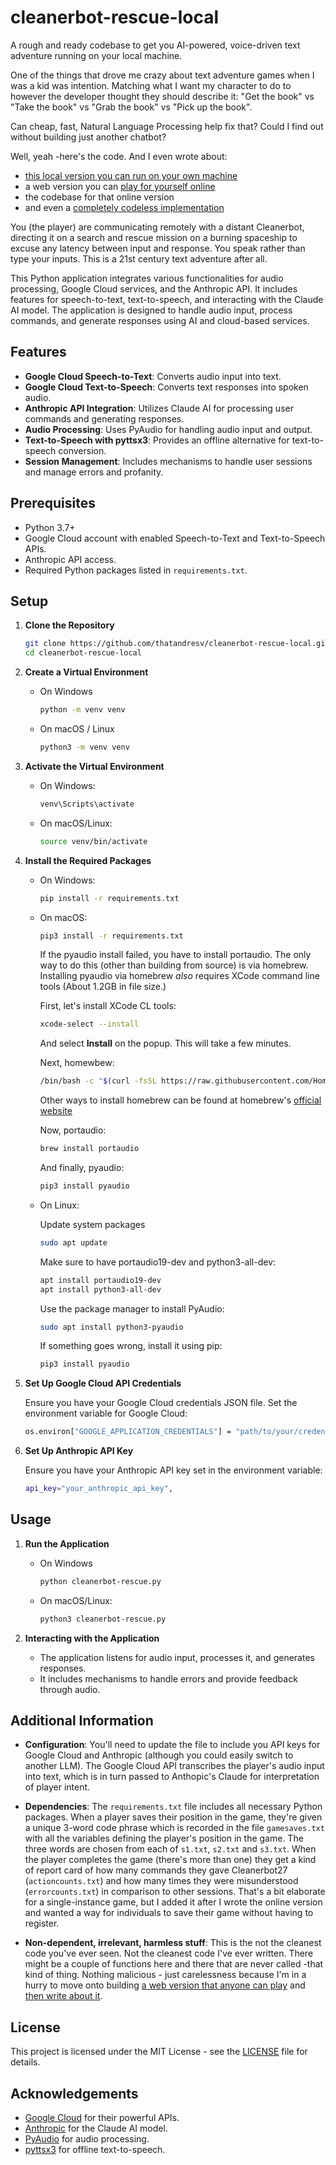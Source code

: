 # cleanerbot-rescue-local
A rough and ready codebase to get you AI-powered, voice-driven text adventure running on your local machine.

One of the things that drove me crazy about text adventure games when I was a kid was intention. Matching what I want my character to do to however the developer thought they should describe it: "Get the book" vs "Take the book" vs "Grab the book" vs "Pick up the book".

Can cheap, fast, Natural Language Processing help fix that? Could I find out without building just another chatbot?

Well, yeah -here's the code. And I even wrote about:

 - [this local version you can run on your own machine](https://andresvarela.com/2024/06/cleanerbot-rescue-part-1/)
 - a web version you can [play for yourself online](https://dulcet-buttress-422311-g5.et.r.appspot.com/)
 - the codebase for that online version
 - and even a [completely codeless implementation](https://andresvarela.com/2024/06/cleanerbot-rescue-part-3/)

You (the player) are communicating remotely with a distant Cleanerbot, directing it on a search and rescue mission on a burning spaceship to excuse any latency between input and response.  You speak rather than type your inputs. This is a 21st century text adventure after all.

This Python application integrates various functionalities for audio processing, Google Cloud services, and the Anthropic API. It includes features for speech-to-text, text-to-speech, and interacting with the Claude AI model. The application is designed to handle audio input, process commands, and generate responses using AI and cloud-based services.

## Features

- **Google Cloud Speech-to-Text**: Converts audio input into text.
- **Google Cloud Text-to-Speech**: Converts text responses into spoken audio.
- **Anthropic API Integration**: Utilizes Claude AI for processing user commands and generating responses.
- **Audio Processing**: Uses PyAudio for handling audio input and output.
- **Text-to-Speech with pyttsx3**: Provides an offline alternative for text-to-speech conversion.
- **Session Management**: Includes mechanisms to handle user sessions and manage errors and profanity.

## Prerequisites

- Python 3.7+
- Google Cloud account with enabled Speech-to-Text and Text-to-Speech APIs.
- Anthropic API access.
- Required Python packages listed in `requirements.txt`.

## Setup

1. **Clone the Repository**

    ```bash
    git clone https://github.com/thatandresv/cleanerbot-rescue-local.git
    cd cleanerbot-rescue-local
    ```

2. **Create a Virtual Environment**

    - On Windows

        ```bash
        python -m venv venv
        ```
    - On macOS / Linux

        ```bash
        python3 -m venv venv
        ```    

3. **Activate the Virtual Environment**

    - On Windows:

        ```bash
        venv\Scripts\activate
        ```

    - On macOS/Linux:

        ```bash
        source venv/bin/activate
        ```

4. **Install the Required Packages**

    - On Windows: 

        ```bash
        pip install -r requirements.txt
        ```

    - On macOS:

        ```bash
        pip3 install -r requirements.txt
        ```
        If the pyaudio install failed, you have to install portaudio. The only way to do this (other than building from source) is via homebrew. Installing pyaudio via homebrew *also* requires XCode command line tools (About 1.2GB in file size.)

        First, let's install XCode CL tools:

        ```bash
        xcode-select --install
        ```
        And select **Install** on the popup.
        This will take a few minutes.

        Next, homewbew:
        ```bash
        /bin/bash -c "$(curl -fsSL https://raw.githubusercontent.com/Homebrew/install/HEAD/install.sh)"
        ```
        Other ways to install homebrew can be found at homebrew's [official website](https://brew.sh/)

        Now, portaudio:
        ```bash
        brew install portaudio
        ```

        And finally, pyaudio:
        ```bash
        pip3 install pyaudio
        ```
    - On Linux:

        Update system packages

        ```bash
        sudo apt update
        ```
        Make sure to have portaudio19-dev and python3-all-dev:

        ```bash
        apt install portaudio19-dev
        apt install python3-all-dev
        ```

        Use the package manager to install PyAudio:

        ```bash
        sudo apt install python3-pyaudio
        ```
        If something goes wrong, install it using pip:

        ```bash
        pip3 install pyaudio
        ```
        
5. **Set Up Google Cloud API Credentials**

    Ensure you have your Google Cloud credentials JSON file. Set the environment variable for Google Cloud:

    ```bash
    os.environ["GOOGLE_APPLICATION_CREDENTIALS"] = "path/to/your/credentials.json"
    ```

6. **Set Up Anthropic API Key**

    Ensure you have your Anthropic API key set in the environment variable:

    ```bash
    api_key="your_anthropic_api_key",
    ```

## Usage

1. **Run the Application**

    - On Windows

        ```bash
        python cleanerbot-rescue.py
        ```

    - On macOS/Linux:

        ```bash
        python3 cleanerbot-rescue.py
        ```

2. **Interacting with the Application**

    - The application listens for audio input, processes it, and generates responses.
    - It includes mechanisms to handle errors and provide feedback through audio.

## Additional Information

- **Configuration**: You'll need to update the file to include you API keys for Google Cloud and Anthropic (although you could easily switch to another LLM). The Google Cloud API 
transcribes the player's audio input into text, which is in turn passed to Anthopic's Claude for interpretation of player intent.
 
- **Dependencies**: The `requirements.txt` file includes all necessary Python packages. When a player saves their position in the game, they're given a unique 3-word code phrase which is recorded in the file `gamesaves.txt` with all the variables defining the player's position in the game. The three words are chosen from each of `s1.txt`, `s2.txt` and `s3.txt`. When  the player completes the game (there's more than one) they get a kind of report card of how many commands they gave Cleanerbot27 (`actioncounts.txt`) and how many times they were misunderstood (`errorcounts.txt`) in comparison to other sessions. That's a bit elaborate for a single-instance game, but I added it after I wrote the online version and wanted a way for individuals to save their game without having to register.

- **Non-dependent, irrelevant, harmless stuff**: This is the not the cleanest code you've ever seen. Not the cleanest code I've ever written. There might be a couple of functions here and there that are never called -that kind of thing. Nothing malicious - just carelessness because I'm in a hurry to move onto building [a web version that anyone can play](https://dulcet-buttress-422311-g5.et.r.appspot.com/) and [then write about it](https://andresvarela.com/#blog).

## License

This project is licensed under the MIT License - see the [LICENSE](LICENSE) file for details.

## Acknowledgements

- [Google Cloud](https://cloud.google.com/) for their powerful APIs.
- [Anthropic](https://www.anthropic.com/) for the Claude AI model.
- [PyAudio](https://people.csail.mit.edu/hubert/pyaudio/) for audio processing.
- [pyttsx3](https://pyttsx3.readthedocs.io/) for offline text-to-speech.

